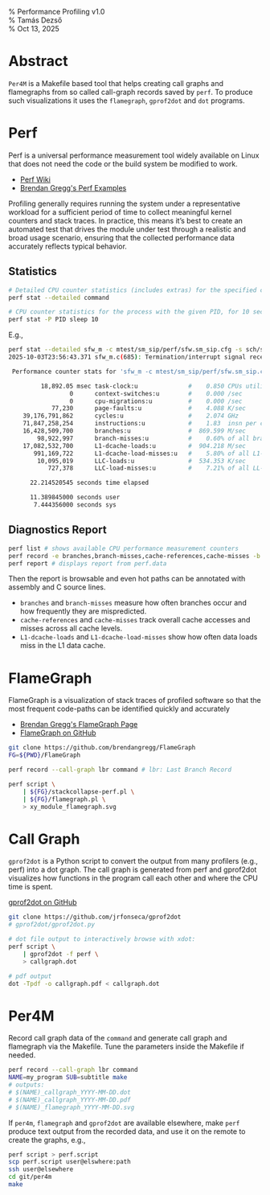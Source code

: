 % Performance Profiling v1.0  
% Tamás Dezső  
% Oct 13, 2025  


Abstract
========

`Per4M` is a Makefile based tool that helps creating call graphs and
flamegraphs from so called call-graph records saved by `perf`. To
produce such visualizations it uses the `flamegraph`, `gprof2dot` and
`dot` programs.


Perf
====

Perf is a universal performance measurement tool widely available on
Linux that does not need the code or the build system be modified to
work.

- [Perf Wiki](https://perfwiki.github.io/main/)
- [Brendan Gregg's Perf Examples](https://www.brendangregg.com/perf.html)

Profiling generally requires running the system under a representative
workload for a sufficient period of time to collect meaningful kernel
counters and stack traces. In practice, this means it’s best to create
an automated test that drives the module under test through a realistic
and broad usage scenario, ensuring that the collected performance data
accurately reflects typical behavior.


Statistics
----------

```bash
# Detailed CPU counter statistics (includes extras) for the specified command:
perf stat --detailed command

# CPU counter statistics for the process with the given PID, for 10 seconds:
perf stat -P PID sleep 10
```

E.g.,
```bash
perf stat --detailed sfw_m -c mtest/sm_sip/perf/sfw.sm_sip.cfg -s sch/sfw.sm_sip.cfg.sch
2025-10-03T23:56:43.371 sfw_m.c(685): Termination/interrupt signal received

 Performance counter stats for 'sfw_m -c mtest/sm_sip/perf/sfw.sm_sip.cfg -s sch/sfw.sm_sip.cfg.sch':

         18,892.05 msec task-clock:u              #    0.850 CPUs utilized          
                 0      context-switches:u        #    0.000 /sec                   
                 0      cpu-migrations:u          #    0.000 /sec                   
            77,230      page-faults:u             #    4.088 K/sec                  
    39,176,791,862      cycles:u                  #    2.074 GHz                      (50.02%)
    71,847,258,254      instructions:u            #    1.83  insn per cycle           (62.57%)
    16,428,509,700      branches:u                #  869.599 M/sec                    (62.51%)
        98,922,997      branch-misses:u           #    0.60% of all branches          (62.57%)
    17,082,532,700      L1-dcache-loads:u         #  904.218 M/sec                    (62.52%)
       991,169,722      L1-dcache-load-misses:u   #    5.80% of all L1-dcache accesses  (62.52%)
        10,095,019      LLC-loads:u               #  534.353 K/sec                    (49.96%)
           727,378      LLC-load-misses:u         #    7.21% of all LL-cache accesses  (49.89%)

      22.214520545 seconds time elapsed

      11.389845000 seconds user
       7.444356000 seconds sys
```


Diagnostics Report
------------------

```bash
perf list # shows available CPU performance measurement counters
perf record -e branches,branch-misses,cache-references,cache-misses -b command # writes perf.data
perf report # displays report from perf.data
```

Then the report is browsable and even hot paths can be annotated with
assembly and C source lines.

- `branches` and `branch-misses` measure how often branches occur and how frequently they are mispredicted.
- `cache-references` and `cache-misses` track overall cache accesses and misses across all cache levels.
- `L1-dcache-loads` and `L1-dcache-load-misses` show how often data loads miss in the L1 data cache.


FlameGraph
==========

FlameGraph is a visualization of stack traces of profiled software
so that the most frequent code-paths can be identified quickly and
accurately

- [Brendan Gregg's FlameGraph Page](https://www.brendangregg.com/flamegraphs.html)
- [FlameGraph on GitHub](https://github.com/brendangregg/FlameGraph)

```bash
git clone https://github.com/brendangregg/FlameGraph
FG=${PWD}/FlameGraph

perf record --call-graph lbr command # lbr: Last Branch Record

perf script \
    | ${FG}/stackcollapse-perf.pl \
    | ${FG}/flamegraph.pl \
    > xy_module_flamegraph.svg
```


Call Graph
==========

`gprof2dot` is a Python script to convert the output from many profilers
(e.g., perf) into a dot graph. The call graph is generated from perf and
gprof2dot visualizes how functions in the program call each other and
where the CPU time is spent.

[gprof2dot on GitHub](https://github.com/jrfonseca/gprof2dot)

```bash
git clone https://github.com/jrfonseca/gprof2dot
# gprof2dot/gprof2dot.py

# dot file output to interactively browse with xdot:
perf script \
    | gprof2dot -f perf \
    > callgraph.dot

# pdf output
dot -Tpdf -o callgraph.pdf < callgraph.dot
```


Per4M
=====

Record call graph data of the `command` and generate call graph and
flamegraph via the Makefile. Tune the parameters inside the Makefile if
needed.

```bash
perf record --call-graph lbr command
NAME=my_program SUB=subtitle make
# outputs:
# $(NAME)_callgraph_YYYY-MM-DD.dot
# $(NAME)_callgraph_YYYY-MM-DD.pdf
# $(NAME)_flamegraph_YYYY-MM-DD.svg
```

If `per4m`, `flamegraph` and `gprof2dot` are available elsewhere, make
`perf` produce text output from the recorded data, and use it on the
remote to create the graphs, e.g.,

```bash
perf script > perf.script
scp perf.script user@elswhere:path
ssh user@elsewhere
cd git/per4m
make
```


